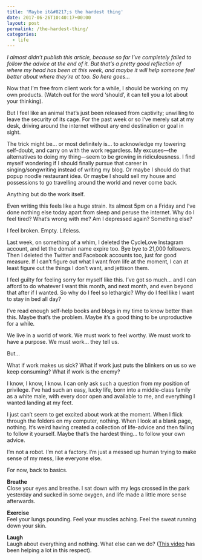 ```yaml
---
title: 'Maybe it&#8217;s the hardest thing'
date: 2017-06-26T10:40:17+00:00
layout: post
permalink: /the-hardest-thing/
categories:
  - life
---
```

*I almost didn’t publish this article, because so far I’ve completely failed to follow the advice at the end of it. But that’s a pretty good reflection of where my head has been at this week, and maybe it will help someone feel better about where they’re at too. So here goes…*

Now that I’m free from client work for a while, I should be working on my own products. (Watch out for the word ‘should’, it can tell you a lot about your thinking).

But I feel like an animal that’s just been released from captivity; unwilling to leave the security of its cage. For the past week or so I’ve merely sat at my desk, driving around the internet without any end destination or goal in sight.

The trick might be… or most definitely is… to acknowledge my towering self-doubt, and carry on with the work regardless. My excuses—the alternatives to doing my thing—seem to be growing in ridiculousness. I find myself wondering if I should finally pursue that career in singing/songwriting instead of writing my blog. Or maybe I should do that popup noodle restaurant idea. Or maybe I should sell my house and possessions to go travelling around the world and never come back.

Anything but do the work itself.

Even writing this feels like a huge strain. Its almost 5pm on a Friday and I’ve done nothing else today apart from sleep and peruse the internet. Why do I feel tired? What’s wrong with me? Am I depressed again? Something else?

I feel broken. Empty. Lifeless.

Last week, on something of a whim, I deleted the CycleLove Instagram account, and let the domain name expire too. Bye bye to 21,000 followers. Then I deleted the Twitter and Facebook accounts too, just for good measure. If I can’t figure out what I want from life at the moment, I can at least figure out the things I don’t want, and jettison them.

I feel guilty for feeling sorry for myself like this. I’ve got so much… and I can afford to do whatever I want this month, and next month, and even beyond that after if I wanted. So why do I feel so lethargic? Why do I feel like I want to stay in bed all day?

I’ve read enough self-help books and blogs in my time to know better than this. Maybe that’s the problem. Maybe it’s a good thing to be unproductive for a while.

We live in a world of work. We must work to feel worthy. We must work to have a purpose. We must work… they tell us.

But...

What if work makes us sick? What if work just puts the blinkers on us so we keep consuming? What if work is the enemy?

I know, I know, I know. I can only ask such a question from my position of privilege. I’ve had such an easy, lucky life, born into a middle-class family as a white male, with every door open and available to me, and everything I wanted landing at my feet.

I just can’t seem to get excited about work at the moment. When I flick through the folders on my computer, nothing. When I look at a blank page, nothing. It’s weird having created a collection of life-advice and then failing to follow it yourself. Maybe that’s the hardest thing… to follow your own advice.

I’m not a robot. I’m not a factory. I’m just a messed up human trying to make sense of my mess, like everyone else.

For now, back to basics.

**Breathe**  
Close your eyes and breathe. I sat down with my legs crossed in the park yesterday and sucked in some oxygen, and life made a little more sense afterwards.

**Exercise**  
Feel your lungs pounding. Feel your muscles aching. Feel the sweat running down your skin.

**Laugh**  
Laugh about everything and nothing. What else can we do? ([This video](https://www.youtube.com/watch?v=Aip_JQnWMQ0) has been helping a lot in this respect).
